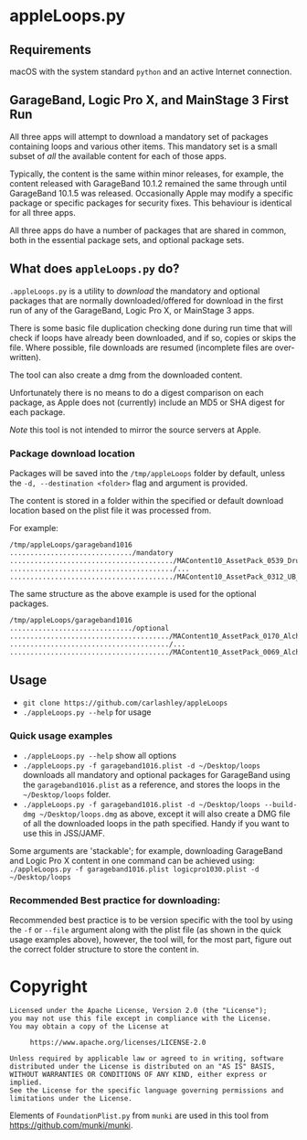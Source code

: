 # appleLoops.py

## Requirements
macOS with the system standard `python` and an active Internet connection.

## GarageBand, Logic Pro X, and MainStage 3 First Run
All three apps will attempt to download a mandatory set of packages containing loops and various other items. This mandatory set is a small subset of _all_ the available content for each of those apps.

Typically, the content is the same within minor releases, for example, the content released with GarageBand 10.1.2 remained the same through until GarageBand 10.1.5 was released. Occasionally Apple may modify a specific package or specific packages for security fixes. This behaviour is identical for all three apps.

All three apps do have a number of packages that are shared in common, both in the essential package sets, and optional package sets.

## What does ``appleLoops.py`` do?
`.appleLoops.py` is a utility to _download_ the mandatory and optional packages that are normally downloaded/offered for download in the first run of any of the GarageBand, Logic Pro X, or MainStage 3 apps.

There is some basic file duplication checking done during run time that will check if loops have already been downloaded, and if so, copies or skips the file. Where possible, file downloads are resumed (incomplete files are over-written).

The tool can also create a dmg from the downloaded content.

Unfortunately there is no means to do a digest comparison on each package, as Apple does not (currently) include an MD5 or SHA digest for each package.

_Note_ this tool is not intended to mirror the source servers at Apple.

### Package download location
Packages will be saved into the `/tmp/appleLoops` folder by default, unless the `-d, --destination <folder>` flag and argument is provided.

The content is stored in a folder within the specified or default download location based on the plist file it was processed from.

For example:
```
/tmp/appleLoops/garageband1016
............................../mandatory
......................................../MAContent10_AssetPack_0539_DrummerTambourine.pkg
......................................../...
......................................../MAContent10_AssetPack_0312_UB_UltrabeatKitsGBLogic.pkg
```
The same structure as the above example is used for the optional packages.
```
/tmp/appleLoops/garageband1016
............................../optional
......................................./MAContent10_AssetPack_0170_AlchemyGuitarsElectricTrad.pkg
......................................./...
......................................./MAContent10_AssetPack_0069_AlchemySoundscapesMicroForest.pkg
```

## Usage
* `git clone https://github.com/carlashley/appleLoops`
* `./appleLoops.py --help` for usage

### Quick usage examples
* `./appleLoops.py --help` show all options
* `./appleLoops.py -f garageband1016.plist -d ~/Desktop/loops` downloads all mandatory and optional packages for GarageBand using the `garageband1016.plist` as a reference, and stores the loops in the `~/Desktop/loops` folder.
* `./appleLoops.py -f garageband1016.plist -d ~/Desktop/loops --build-dmg ~/Desktop/loops.dmg` as above, except it will also create a DMG file of all the downloaded loops in the path specified. Handy if you want to use this in JSS/JAMF.

Some arguments are 'stackable'; for example, downloading GarageBand and Logic Pro X content in one command can be achieved using:
```./appleLoops.py -f garageband1016.plist logicpro1030.plist -d ~/Desktop/loops```

### Recommended Best practice for downloading:
Recommended best practice is to be version specific with the tool by using the `-f` or `--file` argument along with the plist file (as shown in the quick usage examples above), however, the tool will, for the most part, figure out the correct folder structure to store the content in.

# Copyright
```
Licensed under the Apache License, Version 2.0 (the "License");
you may not use this file except in compliance with the License.
You may obtain a copy of the License at

     https://www.apache.org/licenses/LICENSE-2.0

Unless required by applicable law or agreed to in writing, software
distributed under the License is distributed on an "AS IS" BASIS,
WITHOUT WARRANTIES OR CONDITIONS OF ANY KIND, either express or implied.
See the License for the specific language governing permissions and
limitations under the License.
```

Elements of `FoundationPlist.py` from `munki` are used in this tool from https://github.com/munki/munki.
